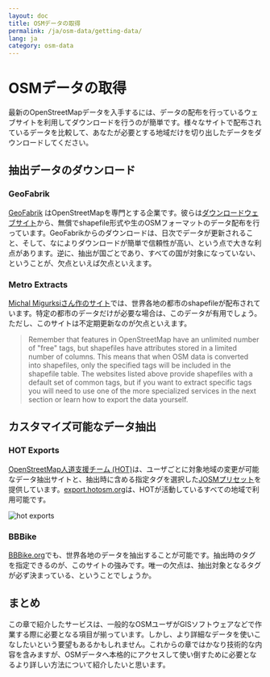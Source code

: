 ```yaml
---
layout: doc
title: OSMデータの取得
permalink: /ja/osm-data/getting-data/
lang: ja
category: osm-data
---
```


OSMデータの取得
=================

最新のOpenStreetMapデータを入手するには、データの配布を行っているウェブサイトを利用してダウンロードを行うのが簡単です。様々なサイトで配布されているデータを比較して、あなたが必要とする地域だけを切り出したデータをダウンロードしてください。

抽出データのダウンロード
--------------------------

### GeoFabrik
[GeoFabrik](http://geofabrik.de) はOpenStreetMapを専門とする企業です。彼らは[ダウンロードウェブサイト](http://download.geofabrik.de)から、無償でshapefile形式や生のOSMフォーマットのデータ配布を行っています。GeoFabrikからのダウンロードは、日次でデータが更新されること、そして、なによりダウンロードが簡単で信頼性が高い、という点で大きな利点があります。逆に、抽出が国ごとであり、すべての国が対象になっていない、ということが、欠点といえば欠点といえます。

### Metro Extracts
[Michal Migurksiさん作のサイト](http://metro.teczno.com/)では、世界各地の都市のshapefileが配布されています。特定の都市のデータだけが必要な場合は、このデータが有用でしょう。ただし、このサイトは不定期更新なのが欠点といえます。

>Remember that features in OpenStreetMap have an unlimited number of "free" tags,
>but shapefiles have attributes stored in a limited number of columns. This means
>that when OSM data is converted into shapefiles, only the specified tags will be
>included in the shapefile table. The websites listed above provide shapefiles
>with a default set of common tags, but if you want to extract specific tags
>you will need to use one of the more specialized services in the next section
>or learn how to export the data yourself.

カスタマイズ可能なデータ抽出
-------------------

### HOT Exports
[OpenStreetMap人道支援チーム (HOT)](https://www.hotosm.org)は、ユーザごとに対象地域の変更が可能なデータ抽出サイトと、抽出時に含める指定タグを選択した[JOSMプリセット](/ja/josm/josm-presets/)を提供しています。[export.hotosm.org](http://export.hotosm.org)は、HOTが活動しているすべての地域で利用可能です。

![hot exports][]

### BBBike
[BBBike.org](http://extract.bbbike.org/)でも、世界各地のデータを抽出することが可能です。抽出時のタグを指定できるのが、このサイトの強みです。唯一の欠点は、抽出対象となるタグが必ず決まっている、ということでしょうか。

まとめ
-------
この章で紹介したサービスは、一般的なOSMユーザがGISソフトウェアなどで作業する際に必要となる項目が揃っています。しかし、より詳細なデータを使いこなしたいという要望もあるかもしれません。これからの章ではかなり技術的な内容を含みますが、OSMデータへ本格的にアクセスして使い倒すために必要となるより詳しい方法について紹介したいと思います。

[hot exports]: /images/jp/osm-data/getting-data/hot-exports.png
